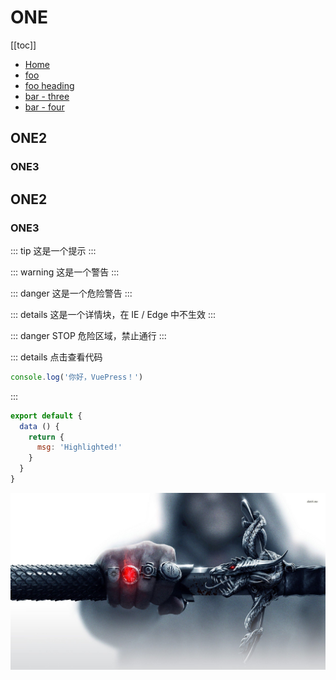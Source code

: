 # ONE

[[toc]]


* [Home](/) <!-- 跳转到根部的 README.md -->
* [foo](/foo/) <!-- 跳转到 foo 文件夹的 index.html -->
* [foo heading](./#heading) <!-- 跳转到 foo/index.html 的特定标题位置 -->
* [bar - three](../bar/three.md) <!-- 具体文件可以使用 .md 结尾（推荐） -->
* [bar - four](../bar/four.html) <!-- 也可以用 .html --> 

## ONE2
### ONE3

## ONE2
### ONE3

::: tip
这是一个提示
:::

::: warning
这是一个警告
:::

::: danger
这是一个危险警告
:::

::: details
这是一个详情块，在 IE / Edge 中不生效
:::

::: danger STOP
危险区域，禁止通行
:::

::: details 点击查看代码
```js
console.log('你好，VuePress！')
```
:::

``` js {4}
export default {
  data () {
    return {
      msg: 'Highlighted!'
    }
  }
}
```

![An image](../assets/img/1.jpg)
